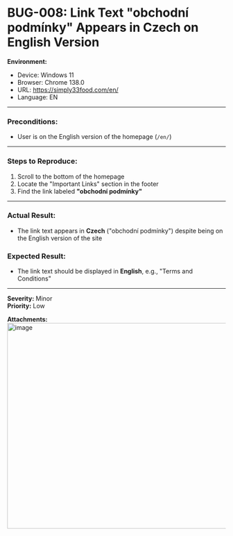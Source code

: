 # BUG-008: Link Text "obchodní podmínky" Appears in Czech on English Version

**Environment:**
- Device: Windows 11  
- Browser: Chrome 138.0  
- URL: https://simply33food.com/en/  
- Language: EN  

---

### Preconditions:
- User is on the English version of the homepage (`/en/`)

---

### Steps to Reproduce:
1. Scroll to the bottom of the homepage  
2. Locate the "Important Links" section in the footer  
3. Find the link labeled **"obchodní podmínky"**

---

### Actual Result:
- The link text appears in **Czech** ("obchodní podmínky") despite being on the English version of the site

### Expected Result:
- The link text should be displayed in **English**, e.g., "Terms and Conditions"

---

**Severity:** Minor  
**Priority:** Low


**Attachments:** <br>
<img width="956" height="474" alt="image" src="https://github.com/user-attachments/assets/8ed4da49-6b3b-408b-a4ee-b144a65c73a2" />



